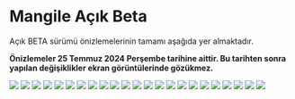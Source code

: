 # Mangile Açık Beta

Açık BETA sürümü önizlemelerinin tamamı aşağıda yer almaktadır.

**Önizlemeler 25 Temmuz 2024 Perşembe tarihine aittir. Bu tarihten sonra yapılan değişiklikler ekran görüntülerinde gözükmez.**

<img src="https://firebasestorage.googleapis.com/v0/b/mangile-2229f.appspot.com/o/previews-25072024%2FScreenshot%202024-07-25%20at%2015-39-35%20Mangile.png?alt=media&token=e4d4e625-6f19-4a74-8fda-77fde54240d3"/>
<img src="https://firebasestorage.googleapis.com/v0/b/mangile-2229f.appspot.com/o/previews-25072024%2FScreenshot%202024-07-25%20at%2015-40-10%20Mangile.png?alt=media&token=9a73e4f7-a4e2-45cd-a2cb-f3d5ebf8ae0b"/>
<img src="https://firebasestorage.googleapis.com/v0/b/mangile-2229f.appspot.com/o/previews-25072024%2FScreenshot%202024-07-25%20at%2015-40-32%20Mangile.png?alt=media&token=d834dfe0-7d47-41ae-8686-1d205eb2c24f"/>
<img src="https://firebasestorage.googleapis.com/v0/b/mangile-2229f.appspot.com/o/previews-25072024%2FScreenshot%202024-07-25%20at%2015-40-57%20Mangile.png?alt=media&token=8fcedf8e-abd6-4c99-8caf-0c91d37a3781"/>
<img src="https://firebasestorage.googleapis.com/v0/b/mangile-2229f.appspot.com/o/previews-25072024%2FScreenshot%202024-07-25%20at%2015-41-26%20Mangile.png?alt=media&token=b3fc61a8-9f22-4f2f-9ae5-6ede6a070916"/>
<img src="https://firebasestorage.googleapis.com/v0/b/mangile-2229f.appspot.com/o/previews-25072024%2FScreenshot%202024-07-25%20at%2015-41-54%20Mangile.png?alt=media&token=6cfc0d95-3101-4f16-94c2-96952378ff32"/>
<img src="https://firebasestorage.googleapis.com/v0/b/mangile-2229f.appspot.com/o/previews-25072024%2FScreenshot%202024-07-25%20at%2015-43-18%20Mangile.png?alt=media&token=79e74e4e-0c86-43db-aca9-68c08c62f237"/>
<img src="https://firebasestorage.googleapis.com/v0/b/mangile-2229f.appspot.com/o/previews-25072024%2FScreenshot%202024-07-25%20at%2015-43-34%20Mangile.png?alt=media&token=150bd062-781d-4e62-8fe5-f8d5eaaec00e"/>
<img src="https://firebasestorage.googleapis.com/v0/b/mangile-2229f.appspot.com/o/previews-25072024%2FScreenshot%202024-07-25%20at%2015-43-34%20Mangile.png?alt=media&token=150bd062-781d-4e62-8fe5-f8d5eaaec00e"/>
<img src="https://firebasestorage.googleapis.com/v0/b/mangile-2229f.appspot.com/o/previews-25072024%2FScreenshot%202024-07-25%20at%2015-44-40%20Mangile.png?alt=media&token=24238afd-770c-42c3-b572-6fb81573a220"/>
<img src="https://firebasestorage.googleapis.com/v0/b/mangile-2229f.appspot.com/o/previews-25072024%2FScreenshot%202024-07-25%20at%2015-45-04%20Mangile.png?alt=media&token=40d1e913-cbcd-4324-b762-6447ceeaa611"/>
<img src="https://firebasestorage.googleapis.com/v0/b/mangile-2229f.appspot.com/o/previews-25072024%2FScreenshot%202024-07-25%20at%2015-45-16%20Mangile.png?alt=media&token=47202839-8754-4a7c-b663-0acc32e7a114"/>
<img src="https://firebasestorage.googleapis.com/v0/b/mangile-2229f.appspot.com/o/previews-25072024%2FScreenshot%202024-07-25%20at%2015-46-44%20Mangile.png?alt=media&token=1980fa1a-dc86-4565-a73d-c7e837396a23"/>
<img src="https://firebasestorage.googleapis.com/v0/b/mangile-2229f.appspot.com/o/previews-25072024%2FScreenshot%202024-07-25%20at%2015-52-42%20Mangile.png?alt=media&token=118f0dc4-b71c-451a-87ee-034695b27732"/>
<img src="https://firebasestorage.googleapis.com/v0/b/mangile-2229f.appspot.com/o/previews-25072024%2FScreenshot%202024-07-25%20at%2015-53-14%20Mangile.png?alt=media&token=2f6d6f9a-d5c7-4863-9eb4-49b8aa4e8785"/>
<img src="https://firebasestorage.googleapis.com/v0/b/mangile-2229f.appspot.com/o/previews-25072024%2FScreenshot%202024-07-25%20at%2015-53-44%20Mangile.png?alt=media&token=265d1206-f16d-449f-8d9f-8c8cfa0e6219"/>
<img src="https://firebasestorage.googleapis.com/v0/b/mangile-2229f.appspot.com/o/previews-25072024%2FScreenshot%202024-07-25%20at%2015-56-39%20Mangile.png?alt=media&token=272541e3-06b0-4ea2-8519-fb1250c4eeae"/>
<img src="https://firebasestorage.googleapis.com/v0/b/mangile-2229f.appspot.com/o/previews-25072024%2FScreenshot%202024-07-25%20at%2015-57-15%20Mangile.png?alt=media&token=13803d42-2780-4a1f-9acf-ca758a0ad497"/>
<img src="https://firebasestorage.googleapis.com/v0/b/mangile-2229f.appspot.com/o/previews-25072024%2FScreenshot%202024-07-25%20at%2016-00-55%20Mangile.png?alt=media&token=190e65fe-6e21-4241-a46c-79c9afbfe3d4"/>
<img src="https://firebasestorage.googleapis.com/v0/b/mangile-2229f.appspot.com/o/previews-25072024%2FScreenshot%202024-07-25%20at%2016-01-16%20Mangile.png?alt=media&token=e6d4ad82-ec39-4257-8da7-52fc471eac5a"/>
<img src="https://firebasestorage.googleapis.com/v0/b/mangile-2229f.appspot.com/o/previews-25072024%2FScreenshot%202024-07-25%20at%2016-01-31%20Mangile.png?alt=media&token=2cbc0bac-a39d-46ee-93a5-3a77f04e25cd"/>
<img src="https://firebasestorage.googleapis.com/v0/b/mangile-2229f.appspot.com/o/previews-25072024%2FScreenshot%202024-07-25%20at%2016-00-20%20Mangile.png?alt=media&token=abe98a98-b60b-4d98-9248-f65ff55d92f7"/>
<img src="https://firebasestorage.googleapis.com/v0/b/mangile-2229f.appspot.com/o/previews-25072024%2FScreenshot%202024-07-25%20at%2015-55-13%20Mangile.png?alt=media&token=467e2ee7-c781-4828-8d07-5cb616a050c2"/>

